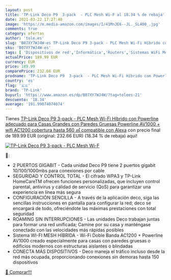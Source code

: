 ```yaml
---
layout: post
title: 'TP-Link Deco P9  3-pack  - PLC Mesh Wi-F al 18.34 % de rebaja'
date: 2021-03-22 17:27:40
image: 'https://m.media-amazon.com/images/I/41MnJE6--JL._SL400_.jpg'
comments: true
category: ofertas
author: 'tole.es'
slug: 'B07XY7WJ4W-es TP-Link Deco P9 3-pack - PLC Mesh Wi-Fi Híbrido con...'
sku: 'B07XY7WJ4W-es'
tags: [ 'Dispositivos de red','Informática','Routers','Sistemas WiFi Mesh','alexa','tp-link', ]
actualPrice: 189.99 EUR
currency: EUR
price: 189.99
comparePrice: 232.66 EUR
prodname: 'TP-Link Deco P9  3-pack  - PLC Mesh Wi-Fi Híbrido con Powerline  adecuado para Casas Grandes con Paredes Gruesas  Powerline AV1000 + wifi AC1200  cobertura hasta 560 ㎡  compatible con Alexa'
country: 'es'
flag: '🇪🇸'
brand: 'TP-Link'
buyurl: 'https://www.amazon.es/dp/B07XY7WJ4W/?tag=tolees-21'
descuento: '18.34'
average: '191.99074074074'
---
```


Tienes [TP-Link Deco P9  3-pack  - PLC Mesh Wi-Fi Híbrido con Powerline  adecuado para Casas Grandes con Paredes Gruesas  Powerline AV1000 + wifi AC1200  cobertura hasta 560 ㎡  compatible con Alexa](https://www.amazon.es/dp/B07XY7WJ4W/?tag=tolees-21) con precio final de  189.99 EUR (original: 232.66 EUR) (18.34 %  de rebaja) aqui!

[![TP-Link Deco P9  3-pack  - PLC Mesh Wi-F](https://m.media-amazon.com/images/I/41MnJE6--JL._SL400_.jpg)](https://www.amazon.es/dp/B07XY7WJ4W/?tag=tolees-21)

🔎:

- 2 PUERTOS GIGABIT - Cada unidad Deco P9 tiene 2 puertos gigabit 10/100/1000mbs para conexiones por cable
- SEGURIDAD Y CONTROL TOTAL - El cifrado WPA3 y TP-Link HomeCareTM ofrecen funciones personalizadas, que incluyen control parental, antivirus y calidad de servicio (QoS) para garantizar una experiencia en línea más segura
- CONFIGURACIÓN SENCILLA - A través de la aplicación deco, siga las sencillas instrucciones en pantalla para configurar la red; deco se encargará de todo, ofreciéndote las máximas prestaciones con total seguridad
- ROAMING SIN INTERRUPCIONES - Las unidades Deco trabajan juntas para formar una red unificada; Camine por su casa y manténgase conectado con las velocidades más rápidas posibles
- Sistema WI-FI MESH HÍBRIDA - Wi-Fi Doble Banda AC1200 + Powerline AV1000 creado especialmente para casas con paredes gruesas o edificios modernos con estructuras aislantes o blindadas
- CONECTA MÁS DISPOSITIVOS - Deco maneja el tráfico incluso desde la red más ocupada, proporcionando conexiones sin demoras hasta 150 dispositivos

[🛒 Comprar!!!](https://www.amazon.es/dp/B07XY7WJ4W/?tag=tolees-21)
